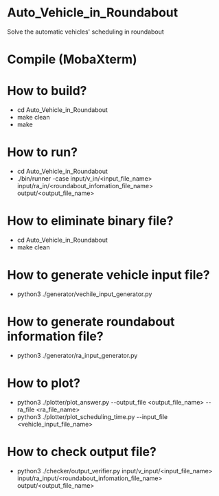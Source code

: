 # Auto_Vehicle_in_Roundabout
Solve the automatic vehicles' scheduling in roundabout

# Compile (MobaXterm)
# How to build? 
- cd Auto_Vehicle_in_Roundabout
- make clean
- make

# How to run?
- cd Auto_Vehicle_in_Roundabout
- ./bin/runner -case<index> input/v_in/<input_file_name> input/ra_in/<roundabout_infomation_file_name> output/<output_file_name>

# How to eliminate binary file?
- cd Auto_Vehicle_in_Roundabout
- make clean

# How to generate vehicle input file?
- python3 ./generator/vechile_input_generator.py

# How to generate roundabout information file?
- python3 ./generator/ra_input_generator.py

# How to plot?
- python3 ./plotter/plot_answer.py --output_file <output_file_name> --ra_file <ra_file_name>
- python3 ./plotter/plot_scheduling_time.py --input_file <vehicle_input_file_name>

# How to check output file?
- python3 ./checker/output_verifier.py input/v_input/<input_file_name> input/ra_input/<roundabout_infomation_file_name> output/<output_file_name>



